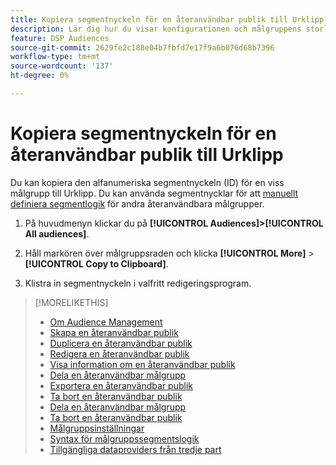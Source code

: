 ```yaml
---
title: Kopiera segmentnyckeln för en återanvändbar publik till Urklipp
description: Lär dig hur du visar konfigurationen och målgruppens storlek för en återanvändbar målgrupp.
feature: DSP Audiences
source-git-commit: 2629fe2c188e04b7fbfd7e17f9a6b076d68b7396
workflow-type: tm+mt
source-wordcount: '137'
ht-degree: 0%

---
```


# Kopiera segmentnyckeln för en återanvändbar publik till Urklipp

Du kan kopiera den alfanumeriska segmentnyckeln (ID) för en viss målgrupp till Urklipp. Du kan använda segmentnycklar för att [manuellt definiera segmentlogik](audience-segment-logic-syntax.md) för andra återanvändbara målgrupper.

1. På huvudmenyn klickar du på **[!UICONTROL Audiences]>[!UICONTROL All audiences]**.

1. Håll markören över målgruppsraden och klicka **[!UICONTROL More]** > **[!UICONTROL Copy to Clipboard]**.

1. Klistra in segmentnyckeln i valfritt redigeringsprogram.

>[!MORELIKETHIS]
>
>* [Om Audience Management](audience-about.md)
>* [Skapa en återanvändbar publik](reusable-audience-create.md)
>* [Duplicera en återanvändbar publik](reusable-audience-duplicate.md)
>* [Redigera en återanvändbar publik](reusable-audience-edit.md)
>* [Visa information om en återanvändbar publik](reusable-audience-view-details.md)
>* [Dela en återanvändbar målgrupp](reusable-audience-share.md)
>* [Exportera en återanvändbar publik](reusable-audience-export.md)
>* [Ta bort en återanvändbar publik](reusable-audience-delete.md)
>* [Dela en återanvändbar målgrupp](reusable-audience-share.md)
>* [Ta bort en återanvändbar publik](reusable-audience-delete.md)
>* [Målgruppsinställningar](audience-settings.md)
>* [Syntax för målgruppssegmentslogik](audience-segment-logic-syntax.md)
>* [Tillgängliga dataproviders från tredje part](third-party-data-providers.md)

